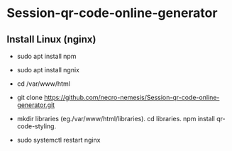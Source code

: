 # Session-qr-code-online-generator

## Install Linux (nginx)

- sudo apt install npm

- sudo apt install ngnix

- cd /var/www/html

- git clone https://github.com/necro-nemesis/Session-qr-code-online-generator.git

- mkdir libraries (eg./var/www/html/libraries). cd libraries. npm install qr-code-styling.

- sudo systemctl restart nginx
